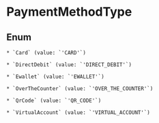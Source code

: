# PaymentMethodType




## Enum


    * `Card` (value: `'CARD'`)

    * `DirectDebit` (value: `'DIRECT_DEBIT'`)

    * `Ewallet` (value: `'EWALLET'`)

    * `OverTheCounter` (value: `'OVER_THE_COUNTER'`)

    * `QrCode` (value: `'QR_CODE'`)

    * `VirtualAccount` (value: `'VIRTUAL_ACCOUNT'`)


